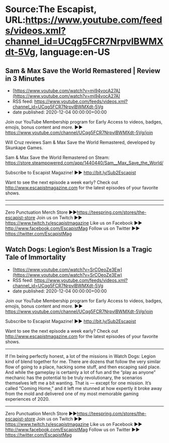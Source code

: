 # Source:The Escapist, URL:https://www.youtube.com/feeds/videos.xml?channel_id=UCqg5FCR7NrpvlBWMXdt-5Vg, language:en-US

## Sam & Max Save the World Remastered | Review in 3 Minutes
 - [https://www.youtube.com/watch?v=mj94vocA27A](https://www.youtube.com/watch?v=mj94vocA27A)
 - RSS feed: https://www.youtube.com/feeds/videos.xml?channel_id=UCqg5FCR7NrpvlBWMXdt-5Vg
 - date published: 2020-12-04 00:00:00+00:00

Join our YouTube Membership program for Early Access to videos, badges, emojis, bonus content and more. ►► https://www.youtube.com/channel/UCqg5FCR7NrpvlBWMXdt-5Vg/join

Will Cruz reviews Sam & Max Save the World Remastered, developed by Skunkape Games.

Sam & Max Save the World Remastered on Steam: https://store.steampowered.com/app/1440440/Sam__Max_Save_the_World/

Subscribe to Escapist Magazine! ►► http://bit.ly/Sub2Escapist

Want to see the next episode a week early? Check out http://www.escapistmagazine.com for the latest episodes of your favorite shows.

---



---


Zero Punctuation Merch Store ►►https://teespring.com/stores/the-escapist-store
Join us on Twitch ►► https://www.twitch.tv/escapistmagazine 
Like us on Facebook ►► http://www.facebook.com/EscapistMag
Follow us on Twitter ►► https://twitter.com/EscapistMag

## Watch Dogs: Legion’s Best Mission Is a Tragic Tale of Immortality
 - [https://www.youtube.com/watch?v=SrCOeoZe3Ew](https://www.youtube.com/watch?v=SrCOeoZe3Ew)
 - RSS feed: https://www.youtube.com/feeds/videos.xml?channel_id=UCqg5FCR7NrpvlBWMXdt-5Vg
 - date published: 2020-12-04 00:00:00+00:00

Join our YouTube Membership program for Early Access to videos, badges, emojis, bonus content and more. ►► https://www.youtube.com/channel/UCqg5FCR7NrpvlBWMXdt-5Vg/join

Subscribe to Escapist Magazine! ►► http://bit.ly/Sub2Escapist

Want to see the next episode a week early? Check out http://www.escapistmagazine.com for the latest episodes of your favorite shows.

---

If I’m being perfectly honest, a lot of the missions in Watch Dogs: Legion kind of blend together for me. There are dozens that follow the very similar flow of going to a place, hacking some stuff, and then escaping said place. And while the gameplay is certainly a lot of fun and the “play as anyone” mechanic has the potential to be truly revolutionary, the scenarios themselves left me a bit wanting. That is — except for one mission. It’s called “Coming Home,” and it left me stunned at how expertly it broke away from the mold and delivered one of my most memorable gaming experiences of 2020.

---


Zero Punctuation Merch Store ►►https://teespring.com/stores/the-escapist-store
Join us on Twitch ►► https://www.twitch.tv/escapistmagazine 
Like us on Facebook ►► http://www.facebook.com/EscapistMag
Follow us on Twitter ►► https://twitter.com/EscapistMag

